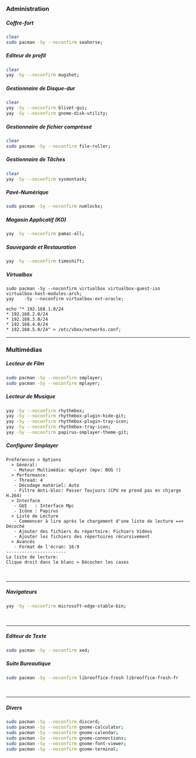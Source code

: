 ### Administration
##### Coffre-fort
```bash
clear
sudo pacman -Sy --noconfirm seahorse;
```
##### Editeur de profil
```bash
clear
yay -Sy --noconfirm mugshot;
```
##### Gestionnaire de Disque-dur
```bash
clear
yay -Sy --noconfirm blivet-gui;
yay -Sy --noconfirm gnome-disk-utility;
```
##### Gestionnaire de fichier compréssé
```bash
clear
sudo pacman -Sy --noconfirm file-roller;
```
##### Gestionnaire de Tâches
```bash
clear
yay -Sy --noconfirm sysmontask;
```

##### Pavé-Numérique
```bash
sudo pacman -Sy --noconfirm numlockx;
```
##### Magasin Applicatif (KO)
```bash
yay -Sy --noconfirm pamac-all;
```
##### Sauvegarde et Restauration
```bash
yay -Sy --noconfirm timeshift;
```
##### Virtualbox
```
sudo pacman -Sy --noconfirm virtualbox virtualbox-guest-iso virtualbox-host-modules-arch;
yay    -Sy --noconfirm virtualbox-ext-oracle;

echo "* 192.168.1.0/24
* 192.168.2.0/24
* 192.168.3.0/24
* 192.168.4.0/24
* 192.168.5.0/24" > /etc/vbox/networks.conf;
```

------------------------------------------------------------------------------------------------------------------
### Multimédias
##### Lecteur de Film
```bash
sudo pacman -Sy --noconfirm smplayer;
sudo pacman -Sy --noconfirm mplayer;
```
##### Lecteur de Musique
```bash
yay -Sy --noconfirm rhythmbox;
yay -Sy --noconfirm rhythmbox-plugin-hide-git;
yay -Sy --noconfirm rhythmbox-plugin-tray-icon;
yay -Sy --noconfirm rhythmbox-tray-icon;
yay -Sy --noconfirm papirus-smplayer-theme-git;
```
##### Configurer Smplayer
```
Préférences > Options
  > Général:
   - Moteur Multimédia: mplayer (mpv: BUG !)
  > Performance:
   - Thread: 4
   - Décodage matériel: Auto
   - Filtre Anti-bloc: Passer Toujours (CPU ne prend pas en chjarge H.264)
  > Interface
   - GUI   : Interface Mpc 
   - Icône : Papirus
  > Liste de Lecture
   - Commencer à lire après le chargement d'une liste de lecture ==> Décoché
   - Ajouter des fichiers du répertoire: Fichiers Vidéos
   - Ajouter les fichiers des répertoires récursivement
  > Avancés
   - Format de l'écran: 16:9
-----------------------
La liste de lecture:
Clique droit dans le blanc > Décocher les cases
```
<br />

------------------------------------------------------------------------------------------------------------------
##### Navigateurs
```bash
yay -Sy --noconfirm microsoft-edge-stable-bin;
```
<br />

------------------------------------------------------------------------------------------------------------------
##### Editeur de Texte
```bash
sudo pacman -Sy --noconfirm xed;
```

##### Suite Bureautique
```bash
sudo pacman -Sy --noconfirm libreoffice-fresh libreoffice-fresh-fr
```
<br />

------------------------------------------------------------------------------------------------------------------

##### Divers
```bash
sudo pacman -Sy --noconfirm discord;
sudo pacman -Sy --noconfirm gnome-calculator;
sudo pacman -Sy --noconfirm gnome-calendar;
sudo pacman -Sy --noconfirm gnome-connections;
sudo pacman -Sy --noconfirm gnome-font-viewer;
sudo pacman -Sy --noconfirm gnome-terminal;
```
<br />
